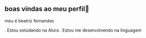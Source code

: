 ## boas vindas ao meu perfil🖤

meu é beatriz fernandes

. Estou estudando na Alura
. Estou me desenvolvendo na linguagem
